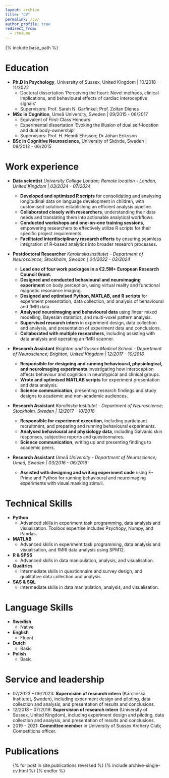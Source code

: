 ```yaml
---
layout: archive
title: "CV"
permalink: /cv/
author_profile: true
redirect_from:
  - /resume
---
```


{% include base_path %}

Education
======
* <b>Ph.D in Psychology</b>, University of Sussex, United Kingdom | 10/2018 - 11/2022
  * Doctoral dissertation ‘Perceiving the heart: Novel methods, clinical implications, and behavioural effects of cardiac interoceptive signals’
  * Supervisors: Prof. Sarah N. Garfinkel; Prof. Zoltan Dienes
* <b>MSc in Cognition</b>, Umeå University, Sweden | 09/2015 - 06/2017
  * Equivalent of First-Class Honours
  * Experimental dissertation ‘Evoking the illusion of dual self-location and dual body-ownership’
  * Supervisors: Prof. H. Henrik Ehrsson; Dr Johan Eriksson
* <b>BSc in Cognitive Neuroscience</b>, University of Skövde, Sweden | 09/2012 - 06/2015

Work experience
======
* <b>Data scientist</b> <i>University College London; Remote location - London, United Kingdom | 03/2024 - 07/2024</i>
  * <b>Developed and optimized R scripts</b> for consolidating and analysing longitudinal data on language development in children, with customised solutions establishing an efficient analysis pipeline. 
  * <b>Collaborated closely with researchers</b>, understanding their data needs and translating them into actionable analytical workflows.
  * <b>Conducted workshops and one-on-one training sessions</b>, empowering researchers to effectively utilize R scripts for their specific project requirements.
  * <b>Facilitated interdisciplinary research efforts</b> by ensuring seamless integration of R-based analytics into broader research processes.

* <b>Postdoctoral Researcher</b> <i>Karolinska Institutet - Department of Neuroscience; Stockholm, Sweden | 04/2022 - 03/2024</i>
  * <b>Lead one of four work packages in a €2.5M+ European Research Council Grant.</b> 
  * <b>Designed and conducted behavioural and neuroimaging experiment</b> on body perception, using virtual reality and functional magnetic resonance imaging.
  * <b>Designed and optimised Python, MATLAB, and R scripts</b> for experiment presentation, data collection, and analysis of behavioural and fMRI data.
  * <b>Analysed neuroimaging and behavioural data</b> using linear mixed modelling, Bayesian statistics, and multi-voxel pattern analysis.
  * <b>Supervised research intern</b> in experiment design, data collection and analysis, and presentation of experiment data and conclusions. 
  * <b>Collaborated with multiple researchers</b>, including assisting with data analysis and operating an fMRI scanner.

* <b>Research Assistant</b> <i>Brighton and Sussex Medical School - Department of Neuroscience; Brighton, United Kingdom | 12/2017 - 10/2018</i>
  * <b>Responsible for designing and running behavioural, physiological, and neuroimaging experiments</b> investigating how interoception affects behaviour and cognition in neurotypical and clinical groups.
  * <b>Wrote and optimised MATLAB scripts</b> for experiment presentation and data analysis.
  * <b>Science communication</b>, presenting research findings and study designs to academic and non-academic audiences. 

* <b>Research Assistant</b> <i>Karolinska Institutet - Department of Neuroscience; Stockholm, Sweden | 12/2017 - 10/2018</i>
  * <b>Responsible for experiment execution</b>, including participant recruitment, and preparing and running behavioural experiments.
  * <b>Analysed behavioural and physiology data</b>, including Galvanic skin responses, subjective reports and questionnaires.
  * <b>Science communication</b>, writing up and presenting findings to academic peers.

* <b>Research Assistant</b> <i>Umeå University - Department of Neuroscience; Umeå, Sweden | 03/2016 - 06/2016</i>
  * <b>Assisted with designing and writing experiment code</b> using E-Prime and Python for running behavioural and neuroimaging experiments with visual masking stimuli. 


Technical Skills
======
* <b>Python</b>
  * Advanced skills in experiment task programming, data analysis and visualisation. Toolbox expertise includes Psychopy, Numpy, and Pandas.
* <b>MATLAB</b>
  * Advanced skills in experiment task programming, data analysis and visualisation, and fMRI data analysis using SPM12.
* <b>R & SPSS</b>
  * Advanced skills in data manipulation, analysis, and visualisation.
* <b>Qualtrics</b>
  * Intermediate skills in questionnaire and survey design, and qualitative data collection and analysis. 
* <b>SAS & SQL</b>
  * Intermediate skills in data manipulation, analysis, and visualisation.
  
Language Skills
=====
* <b>Swedish</b>
  * Native
* <b>English</b>
  * Fluent
* <b>Dutch</b>
  * Basic
* <b>Polish</b>
  * Basic

Service and leadership
======
* 07/2023 – 09/2023: <b>Supervision of research intern</b> (Karolinska Institutet, Sweden), including experiment design and piloting, data collection and analysis, and presentation of results and conclusions. 
* 12/2018 – 07/2019: <b>Supervision of research intern</b> (University of Sussex, United Kingdom), including experiment design and piloting, data collection and analysis, and presentation of results and conclusions.
* 2019 - 2021: <b>Committee member</b> in University of Sussex Archery Club; 
Competitions officer.

Publications
======
  <ul>{% for post in site.publications reversed %}
    {% include archive-single-cv.html %}
  {% endfor %}</ul>
